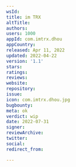 ```yaml
---
wsId: 
title: im TRX
altTitle: 
authors: 
users: 1000
appId: com.imtrx.dhou
appCountry: 
released: Apr 11, 2022
updated: 2022-04-22
version: '1.1'
stars: 
ratings: 
reviews: 
website: 
repository: 
issue: 
icon: com.imtrx.dhou.jpg
bugbounty: 
meta: ok
verdict: wip
date: 2022-07-31
signer: 
reviewArchive: 
twitter: 
social: 
redirect_from: 

---
```


